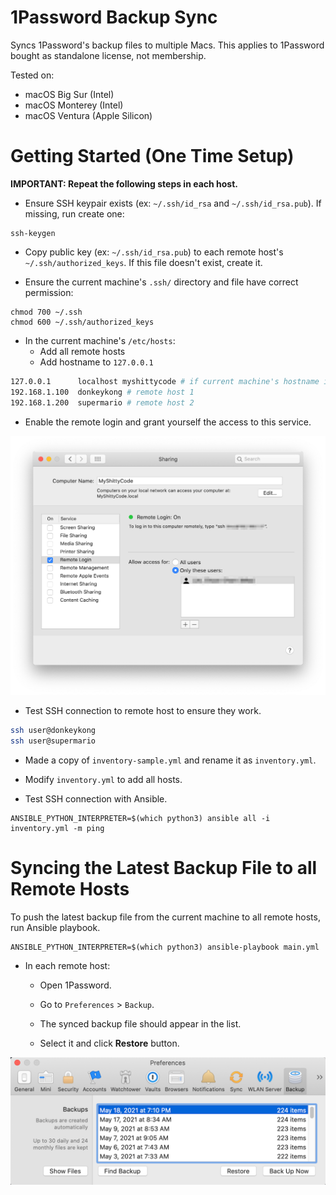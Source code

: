 # 1Password Backup Sync

Syncs 1Password's backup files to multiple Macs. This applies to 1Password bought as standalone license, not membership.

Tested on:
- macOS Big Sur (Intel)
- macOS Monterey (Intel)
- macOS Ventura (Apple Silicon)

# Getting Started (One Time Setup)

**IMPORTANT: Repeat the following steps in each host.**

- Ensure SSH keypair exists (ex: `~/.ssh/id_rsa` and `~/.ssh/id_rsa.pub`). If missing, run create one:

```shell
ssh-keygen
```

- Copy public key (ex: `~/.ssh/id_rsa.pub`) to each remote host's `~/.ssh/authorized_keys`. If this file doesn't exist,
  create it.

- Ensure the current machine's `.ssh/` directory and file have correct permission:

```shell
chmod 700 ~/.ssh
chmod 600 ~/.ssh/authorized_keys
```

- In the current machine's `/etc/hosts`:
  - Add all remote hosts
  - Add hostname to `127.0.0.1`

```bash
127.0.0.1      localhost myshittycode # if current machine's hostname is "myshittycode"
192.168.1.100  donkeykong # remote host 1
192.168.1.200  supermario # remote host 2
```

- Enable the remote login and grant yourself the access to this service.

![Remote login on Mac](docs/remote-login.png)

- Test SSH connection to remote host to ensure they work.

```bash
ssh user@donkeykong
ssh user@supermario
```

- Made a copy of `inventory-sample.yml` and rename it as `inventory.yml`.

- Modify `inventory.yml` to add all hosts.

- Test SSH connection with Ansible.

```shell
ANSIBLE_PYTHON_INTERPRETER=$(which python3) ansible all -i inventory.yml -m ping
```

# Syncing the Latest Backup File to all Remote Hosts

To push the latest backup file from the current machine to all remote hosts, run Ansible playbook.

```shell
ANSIBLE_PYTHON_INTERPRETER=$(which python3) ansible-playbook main.yml
```

- In each remote host:

  - Open 1Password.

  - Go to `Preferences` > `Backup`.

  - The synced backup file should appear in the list.

  - Select it and click **Restore** button.

![Restore backup file](docs/1password-restore.png)
